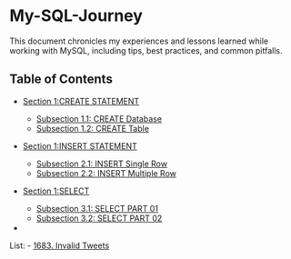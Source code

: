 # My-SQL-Journey

This document chronicles my experiences and lessons learned while working with MySQL, including tips, best practices, and common pitfalls.

## Table of Contents


* [Section 1:CREATE STATEMENT](./create.md)
    * [Subsection 1.1: CREATE Database](./createdb.md)
    * [Subsection 1.2: CREATE Table](./createtb.md)

* [Section 1:INSERT STATEMENT](./insert.md)
    * [Subsection 2.1: INSERT Single Row](./insertsg.md)
    * [Subsection 2.2: INSERT Multiple Row](./insertml.md)

* [Section 1:SELECT](./select.md)
     * [Subsection 3.1: SELECT PART 01](./selectp1.md)
     * [Subsection 3.2: SELECT PART 02](./selectp2.md)



* 
List:
    - [1683. Invalid Tweets](./1683.md)